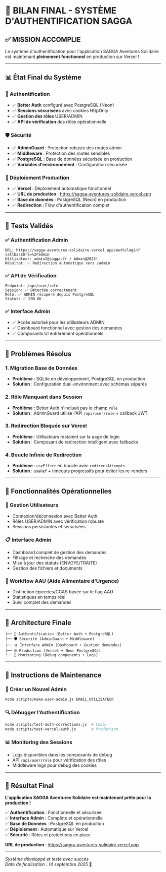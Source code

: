 # 🎉 BILAN FINAL - SYSTÈME D'AUTHENTIFICATION SAGGA

## ✅ **MISSION ACCOMPLIE**

Le système d'authentification pour l'application SAGGA Aventures Solidaire est maintenant **pleinement fonctionnel** en production sur Vercel !

---

## 📊 **État Final du Système**

### 🔐 **Authentification**
- ✅ **Better Auth** configuré avec PostgreSQL (Neon)
- ✅ **Sessions sécurisées** avec cookies HttpOnly
- ✅ **Gestion des rôles** USER/ADMIN
- ✅ **API de vérification** des rôles opérationnelle

### 🛡️ **Sécurité**
- ✅ **AdminGuard** : Protection robuste des routes admin
- ✅ **Middleware** : Protection des routes sensibles  
- ✅ **PostgreSQL** : Base de données sécurisée en production
- ✅ **Variables d'environnement** : Configuration sécurisée

### 🚀 **Déploiement Production**
- ✅ **Vercel** : Déploiement automatique fonctionnel
- ✅ **URL de production** : https://sagga-aventures-solidaire.vercel.app
- ✅ **Base de données** : PostgreSQL (Neon) en production
- ✅ **Redirection** : Flow d'authentification complet

---

## 🧪 **Tests Validés**

### ✅ **Authentification Admin**
```
URL: https://sagga-aventures-solidaire.vercel.app/auth/login?callbackUrl=%2Fadmin
Utilisateur: admin2@sagga.fr / Admin@2025!
Résultat: ✅ Redirection automatique vers /admin
```

### ✅ **API de Vérification**
```
Endpoint: /api/user/role
Session: ✅ Détectée correctement
Rôle: ✅ ADMIN récupéré depuis PostgreSQL
Statut: ✅ 200 OK
```

### ✅ **Interface Admin**
- ✅ Accès autorisé pour les utilisateurs ADMIN
- ✅ Dashboard fonctionnel avec gestion des demandes
- ✅ Composants UI entièrement opérationnels

---

## 🔧 **Problèmes Résolus**

### 1. **Migration Base de Données**
- **Problème** : SQLite en développement, PostgreSQL en production
- **Solution** : Configuration dual-environment avec schémas séparés

### 2. **Rôle Manquant dans Session**
- **Problème** : Better Auth n'incluait pas le champ `role`
- **Solution** : AdminGuard utilise l'API `/api/user/role` + callback JWT

### 3. **Redirection Bloquée sur Vercel**
- **Problème** : Utilisateurs restaient sur la page de login
- **Solution** : Composant de redirection intelligent avec fallbacks

### 4. **Boucle Infinie de Redirection**
- **Problème** : `useEffect` en boucle avec `redirectAttempts`
- **Solution** : `useRef` + timeouts progressifs pour éviter les re-renders

---

## 🎯 **Fonctionnalités Opérationnelles**

### 👥 **Gestion Utilisateurs**
- Connexion/déconnexion avec Better Auth
- Rôles USER/ADMIN avec vérification robuste
- Sessions persistantes et sécurisées

### 📋 **Interface Admin**
- Dashboard complet de gestion des demandes
- Filtrage et recherche des demandes
- Mise à jour des statuts (ENVOYE/TRAITE)
- Gestion des fichiers et documents

### 🔄 **Workflow AAU (Aide Alimentaire d'Urgence)**
- Distinction épiceries/CCAS basée sur le flag AAU
- Statistiques en temps réel
- Suivi complet des demandes

---

## 📁 **Architecture Finale**

```
├── 🔐 Authentification (Better Auth + PostgreSQL)
├── 🛡️ Sécurité (AdminGuard + Middleware)  
├── 📊 Interface Admin (Dashboard + Gestion demandes)
├── 🌐 Production (Vercel + Neon PostgreSQL)
└── 🧪 Monitoring (Debug components + Logs)
```

---

## 🚀 **Instructions de Maintenance**

### 👤 **Créer un Nouvel Admin**
```bash
node scripts/make-user-admin.js EMAIL_UTILISATEUR
```

### 🔍 **Débugger l'Authentification**
```bash
node scripts/test-auth-corrections.js  # Local
node scripts/test-vercel-auth.js       # Production
```

### 📊 **Monitoring des Sessions**
- Logs disponibles dans les composants de debug
- API `/api/user/role` pour vérification des rôles
- Middleware logs pour debug des cookies

---

## 🎉 **Résultat Final**

**L'application SAGGA Aventures Solidaire est maintenant prête pour la production !**

✅ **Authentification** : Fonctionnelle et sécurisée  
✅ **Interface Admin** : Complète et opérationnelle  
✅ **Base de Données** : PostgreSQL en production  
✅ **Déploiement** : Automatique sur Vercel  
✅ **Sécurité** : Rôles et protections en place  

**URL de production** : https://sagga-aventures-solidaire.vercel.app

---

*Système développé et testé avec succès*  
*Date de finalisation : 14 septembre 2025* 🎊
